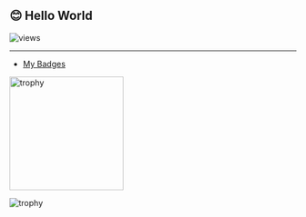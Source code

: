 ## 😊 Hello World

<p align=""> 
  <img src="https://komarev.com/ghpvc/?username=chwt9299&color=green" alt="views" /> 
</p>

---

- [My Badges](https://www.credly.com/users/wentao-chen.17e3de86)

<p align=""> 
  <img width="200" height="200" src="https://images.credly.com/size/340x340/images/260e36dc-d100-45c3-852f-9d8063fa71e6/pmp-600px.png" alt="trophy" />
</p>

<p align=""> 
  <img src="https://github-profile-trophy.vercel.app/?username=chwt9299&row=1" alt="trophy" />
</p>
